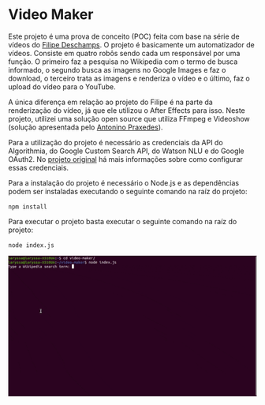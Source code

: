 # Video Maker

Este projeto é uma prova de conceito (POC) feita com base na série de vídeos do [Filipe Deschamps](https://github.com/filipedeschamps). O projeto é basicamente um automatizador de vídeos. Consiste em quatro robôs sendo cada um responsável por uma função. O primeiro faz a pesquisa no Wikipedia com o termo de busca informado, o segundo busca as imagens no Google Images e faz o download, o terceiro trata as imagens e renderiza o vídeo e o último, faz o upload do vídeo para o YouTube.

A única diferença em relação ao projeto do Filipe é na parte da renderização do vídeo, já que ele utilizou o After Effects para isso. Neste projeto, utilizei uma solução open source que utiliza FFmpeg e Videoshow (solução apresentada pelo [Antonino Praxedes](https://github.com/apfjunior/video-maker)).

Para a utilização do projeto é necessário as credenciais da API do Algorithmia, do Google Custom Search API, do Watson NLU e do Google OAuth2. No [projeto original](https://github.com/filipedeschamps/video-maker) há mais informações sobre como configurar essas credenciais.

Para a instalação do projeto é necessário o Node.js e as dependências podem ser instaladas executando o seguinte comando na raíz do projeto:

```
npm install
```

Para executar o projeto basta executar o seguinte comando na raíz do projeto:

```
node index.js
```

![](video-maker.gif)